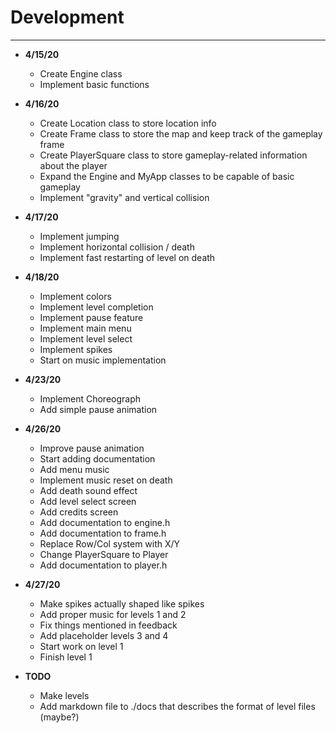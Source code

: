 # Development

---

- **4/15/20**
    - Create Engine class
    - Implement basic functions
    
- **4/16/20**
    - Create Location class to store location info  
    - Create Frame class to store the map and keep track of the gameplay frame
    - Create PlayerSquare class to store gameplay-related information about the player
    - Expand the Engine and MyApp classes to be capable of basic gameplay
    - Implement "gravity" and vertical collision
    
- **4/17/20**
    - Implement jumping
    - Implement horizontal collision / death
    - Implement fast restarting of level on death
    
- **4/18/20**
    - Implement colors
    - Implement level completion
    - Implement pause feature
    - Implement main menu
    - Implement level select
    - Implement spikes
    - Start on music implementation
    
- **4/23/20**
    - Implement Choreograph
    - Add simple pause animation

- **4/26/20**
    - Improve pause animation
    - Start adding documentation
    - Add menu music
    - Implement music reset on death
    - Add death sound effect
    - Add level select screen
    - Add credits screen
    - Add documentation to engine.h
    - Add documentation to frame.h
    - Replace Row/Col system with X/Y
    - Change PlayerSquare to Player
    - Add documentation to player.h
    
- **4/27/20**
    - Make spikes actually shaped like spikes
    - Add proper music for levels 1 and 2
    - Fix things mentioned in feedback
    - Add placeholder levels 3 and 4
    - Start work on level 1
    - Finish level 1
    
- **TODO**
    - Make levels
    - Add markdown file to ./docs that describes the format of level files (maybe?)
    